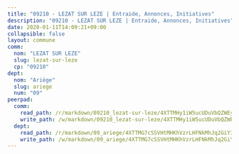 ```yaml
---
title: "09210 - LEZAT SUR LEZE | Entraide, Annonces, Initiatives"
description: "09210 - LEZAT SUR LEZE | Entraide, Annonces, Initiatives"
date: 2020-01-11T14:09:21+09:00
collapsible: false
layout: commune
comm:
  nom: "LEZAT SUR LEZE"
  slug: lezat-sur-leze
  cp: "09210"
dept:
  nom: "Ariège"
  slug: ariege
  num: "09"
peerpad:
  comm:
    read_path: /r/markdown/09210_lezat-sur-leze/4XTTMHy1iW5ucUDuVbQZWEyehjMQ5CYahPP1kKvs8aHmsDSHH
    write_path: /w/markdown/09210_lezat-sur-leze/4XTTMHy1iW5ucUDuVbQZWEyehjMQ5CYahPP1kKvs8aHmsDSHH-K3TgTsjgq8PigEJBu5BLtDjzhkmc5HZ3csHUj79PjZmKrXR3s1X9WH4f2yqtJ337fMrPX62QUycaDD9VdJgHciuhdo3gNMdoAzPpqfj2hhAqpNAGuhUj9wneT3Fi7wXRYVdoAsbq
  dept:
    read_path: /r/markdown/09_ariege/4XTTMG7cSSVHtMHKhVzrLHFNkMhJq2GiY37tW1RLaySvmC5m7
    write_path: /w/markdown/09_ariege/4XTTMG7cSSVHtMHKhVzrLHFNkMhJq2GiY37tW1RLaySvmC5m7-K3TgTss1C8HjViVkpwivQX7MahnqC11ekSJQuYEnrMDTmDE1FfJsoB9BatqQw5xZL2YVE8soFWdt5YbjPCiw8Nef7nnDAgssxyMxh5u11RAcuqPo3TLSQutK9TFNiNP3xhEoTkkD
---
```


